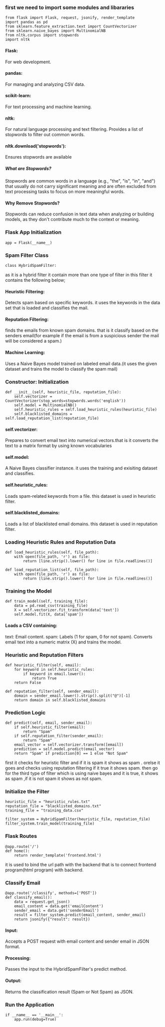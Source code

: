 ### first we need to import some modules and libararies
```
from flask import Flask, request, jsonify, render_template
import pandas as pd
from sklearn.feature_extraction.text import CountVectorizer
from sklearn.naive_bayes import MultinomialNB
from nltk.corpus import stopwords
import nltk
```

#### Flask:
For web development.
#### pandas:
For managing and analyzing CSV data.
#### scikit-learn:
For text processing and machine learning.
#### nltk: 
For natural language processing and text filtering.
Provides a list of stopwords to filter out common words.
#### nltk.download('stopwords'): 
Ensures stopwords are available

##### What are Stopwords?
Stopwords are common words in a language (e.g., "the", "is", "in", "and") that usually do not carry significant meaning and are often excluded from text processing tasks to focus on more meaningful words.
#### Why Remove Stopwords?
Stopwords can reduce confusion in text data when analyzing or building models, as they don't contribute much to the context or meaning.

### Flask App Initialization
```
app = Flask(__name__)
```

### Spam Filter Class
```
class HybridSpamFilter:
```

as it is a hybrid filter it contain more than one type of filter in this filter it contains the following below;

#### Heuristic Filtering: 
Detects spam based on specific keywords. it uses the keywords in the data set that is loaded and classifies the mail.
#### Reputation Filtering: 
finds the emails from known spam domains. that is it classify based on the senders email(for example if the email is from a suspicious sender the mail will be considered a spam.)
#### Machine Learning: 
Uses a Naive Bayes model trained on labeled email data.(it uses the given dataset and trains the model to classify the spam mail)

### Constructor: Initialization
```
def __init__(self, heuristic_file, reputation_file):
    self.vectorizer = CountVectorizer(stop_words=stopwords.words('english'))
    self.model = MultinomialNB()
    self.heuristic_rules = self.load_heuristic_rules(heuristic_file)
    self.blacklisted_domains = self.load_reputation_list(reputation_file)
```
#### self.vectorizer:
Prepares to convert email text into numerical vectors.that is it converts the text to a matrix format by using known vocabularies
#### self.model:
A Naive Bayes classifier instance. it uses the training and exisiting dataset and classifies.
#### self.heuristic_rules: 
Loads spam-related keywords from a file. this dataset is used in heuristic filter.
#### self.blacklisted_domains:
Loads a list of blacklisted email domains. this dataset is used in reputation filter.

### Loading Heuristic Rules and Reputation Data
```
def load_heuristic_rules(self, file_path):
    with open(file_path, 'r') as file:
        return [line.strip().lower() for line in file.readlines()]

def load_reputation_list(self, file_path):
    with open(file_path, 'r') as file:
        return [line.strip().lower() for line in file.readlines()]
```

### Training the Model
```
def train_model(self, training_file):
    data = pd.read_csv(training_file)
    X = self.vectorizer.fit_transform(data['text'])
    self.model.fit(X, data['spam'])
```
#### Loads a CSV containing:
text: Email content.
spam: Labels (1 for spam, 0 for not spam).
Converts email text into a numeric matrix (X) and trains the model.

### Heuristic and Reputation Filters
```
def heuristic_filter(self, email):
    for keyword in self.heuristic_rules:
        if keyword in email.lower():
            return True
    return False

def reputation_filter(self, sender_email):
    domain = sender_email.lower().strip().split("@")[-1]
    return domain in self.blacklisted_domains
```

### Prediction Logic
```
def predict(self, email, sender_email):
    if self.heuristic_filter(email):
        return "Spam"
    if self.reputation_filter(sender_email):
        return "Spam"
    email_vector = self.vectorizer.transform([email])
    prediction = self.model.predict(email_vector)
    return "Spam" if prediction[0] == 1 else "Not Spam"
```
first it checks for heuristic filter and if it is spam it shows as spam .
orelse it goes and checks using reputation filtering if it true it shows spam.
then go for the third type of filter which is using naive bayes and it is true, it shows as spam ,if it is not spam it shows as not spam.

### Initialize the Filter
```
heuristic_file = "heuristic_rules.txt"
reputation_file = "blacklisted_domains.txt"
training_file = "training_data.csv"

filter_system = HybridSpamFilter(heuristic_file, reputation_file)
filter_system.train_model(training_file)
```

### Flask Routes
```
@app.route('/')
def home():
    return render_template('frontend.html')
```
it is used to bind the url path with the backend that is to connect frontend program(html program) with backend.

### Classify Email
```
@app.route('/classify', methods=['POST'])
def classify_email():
    data = request.get_json()
    email_content = data.get('emailContent')
    sender_email = data.get('senderEmail')
    result = filter_system.predict(email_content, sender_email)
    return jsonify({"result": result})
```

#### Input: 
Accepts a POST request with email content and sender email in JSON format.
#### Processing: 
Passes the input to the HybridSpamFilter's predict method.
#### Output: 
Returns the classification result (Spam or Not Spam) as JSON.

### Run the Application
```
if __name__ == '__main__':
    app.run(debug=True)
```





